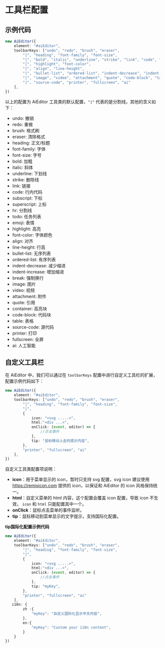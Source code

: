 # 工具栏配置

## 示例代码

```typescript
new AiEditor({
    element: "#aiEditor",
    toolbarKeys: ["undo", "redo", "brush", "eraser", 
        "|", "heading", "font-family", "font-size", 
        "|", "bold", "italic", "underline", "strike", "link", "code", "subscript", "superscript", "hr", "todo", "emoji", 
        "|", "highlight", "font-color",
        "|", "align", "line-height", 
        "|", "bullet-list", "ordered-list", "indent-decrease", "indent-increase", "break", 
        "|", "image", "video", "attachment", "quote", "code-block", "table", 
        "|", "source-code", "printer", "fullscreen", "ai"
    ],
})
```

以上的配置为 AiEditor 工具类的默认配置，`"|"` 代表的是分割线，其他的含义如下：

- undo: 撤销
- redo: 重做
- brush: 格式刷
- eraser: 清除格式
- heading: 正文/标题
- font-family: 字体
- font-size: 字号
- bold: 加粗
- italic: 斜体
- underline: 下划线
- strike: 删除线
- link: 链接
- code: 行内代码
- subscript: 下标
- superscript: 上标
- hr: 分割线
- todo: 任务列表
- emoji: 表情
- highlight: 高亮
- font-color: 字体颜色
- align: 对齐
- line-height: 行高
- bullet-list: 无序列表
- ordered-list: 有序列表
- indent-decrease: 减少缩进
- indent-increase: 增加缩进
- break: 强制换行
- image: 图片
- video: 视频
- attachment: 附件
- quote: 引用
- container: 高亮块
- code-block: 代码块
- table: 表格
- source-code: 源代码
- printer: 打印
- fullscreen: 全屏
- ai: 人工智能

## 自定义工具栏

在 AiEditor 中，我们可以通过在 `toolbarKeys` 配置中进行自定义工具栏的扩展，配置示例代码如下：

```typescript 7-12
new AiEditor({
    element: "#aiEditor",
    toolbarKeys: ["undo", "redo", "brush", "eraser",
        "|", "heading", "font-family", "font-size",
        "|",
        {
            icon: "<svg .....>",
            html:"<div ...>",
            onClick: (event, editor) => {
                //点击事件
            },
            tip: "鼠标移动上去的提示内容",
        },
        "printer", "fullscreen", "ai"
    ],
})
```
自定义工具类配置项说明：

- **icon**：用于菜单显示的 icon，暂时只支持 svg 配置，svg icon 建议使用 https://remixicon.com 提供的 icon，以保证和 AiEditor 的 icon 风格保持统一。
- **html**：自定义菜单的 html 内容，这个配置会覆盖 icon 配置，导致 icon 不生效， `icon` 和 `html` 只能配置其中一个。
- **onClick**：鼠标点击菜单的事件监听。
- **tip**：鼠标移动到菜单显示的文字提示，支持国际化配置。

**tip国际化配置示例代码**

```ts 12,18,21
new AiEditor({
    element: "#aiEditor",
    toolbarKeys: ["undo", "redo", "brush", "eraser",
        "|", "heading", "font-family", "font-size",
        "|",
        {
            icon: "<svg .....>",
            html:"<div ...>",
            onClick: (event, editor) => {
                //点击事件
            },
            tip: "myKey",
        },
        "printer", "fullscreen", "ai"
    ],
   i18n: {
        zh :{
            "myKey": "自定义国际化显示中文内容",
        },
        en:{
            "myKey": "Custom your i18n content",
        }
    }
})
```
